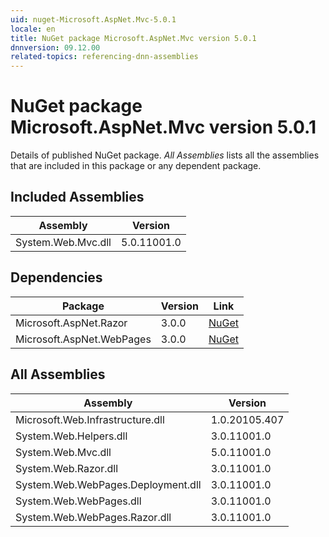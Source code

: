 ```yaml
---
uid: nuget-Microsoft.AspNet.Mvc-5.0.1
locale: en
title: NuGet package Microsoft.AspNet.Mvc version 5.0.1
dnnversion: 09.12.00
related-topics: referencing-dnn-assemblies
---
```


# NuGet package Microsoft.AspNet.Mvc version 5.0.1
Details of published NuGet package.
*All Assemblies* lists all the assemblies that are included in this package or any dependent package.

## Included Assemblies

|Assembly|Version|
|---|---|
|System.Web.Mvc.dll|5.0.11001.0|

## Dependencies

|Package|Version|Link|
|---|---|---|
|Microsoft.AspNet.Razor|3.0.0|[NuGet](https://www.nuget.org/packages/Microsoft.AspNet.Razor/3.0.0)|
|Microsoft.AspNet.WebPages|3.0.0|[NuGet](https://www.nuget.org/packages/Microsoft.AspNet.WebPages/3.0.0)|

## All Assemblies

|Assembly|Version|
|---|---|
|Microsoft.Web.Infrastructure.dll|1.0.20105.407|
|System.Web.Helpers.dll|3.0.11001.0|
|System.Web.Mvc.dll|5.0.11001.0|
|System.Web.Razor.dll|3.0.11001.0|
|System.Web.WebPages.Deployment.dll|3.0.11001.0|
|System.Web.WebPages.dll|3.0.11001.0|
|System.Web.WebPages.Razor.dll|3.0.11001.0|

